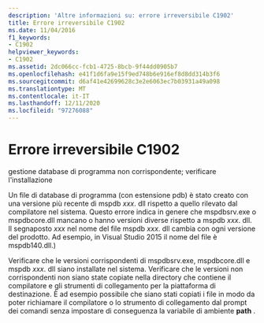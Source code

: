 ```yaml
---
description: 'Altre informazioni su: errore irreversibile C1902'
title: Errore irreversibile C1902
ms.date: 11/04/2016
f1_keywords:
- C1902
helpviewer_keywords:
- C1902
ms.assetid: 2dc066cc-fcb1-4725-8bcb-9f44dd0905b7
ms.openlocfilehash: e41f1d6fa9e15f9ed748b6e916ef8d8dd314b3f6
ms.sourcegitcommit: d6af41e42699628c3e2e6063ec7b03931a49a098
ms.translationtype: MT
ms.contentlocale: it-IT
ms.lasthandoff: 12/11/2020
ms.locfileid: "97276088"
---
```

# <a name="fatal-error-c1902"></a>Errore irreversibile C1902

gestione database di programma non corrispondente; verificare l'installazione

Un file di database di programma (con estensione pdb) è stato creato con una versione più recente di mspdb *xxx*. dll rispetto a quello rilevato dal compilatore nel sistema. Questo errore indica in genere che mspdbsrv.exe o mspdbcore.dll mancano o hanno versioni diverse rispetto a mspdb *xxx*. dll. Il segnaposto *xxx* nel nome del file mspdb *xxx*. dll cambia con ogni versione del prodotto. Ad esempio, in Visual Studio 2015 il nome del file è mspdb140.dll.)

Verificare che le versioni corrispondenti di mspdbsrv.exe, mspdbcore.dll e mspdb *xxx*. dll siano installate nel sistema. Verificare che le versioni non corrispondenti non siano state copiate nella directory che contiene il compilatore e gli strumenti di collegamento per la piattaforma di destinazione. È ad esempio possibile che siano stati copiati i file in modo da poter richiamare il compilatore o lo strumento di collegamento dal prompt dei comandi senza impostare di conseguenza la variabile di ambiente **path** .
